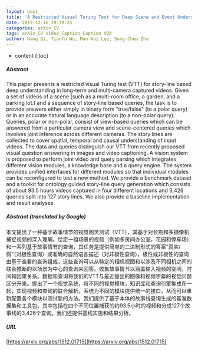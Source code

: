 ```yaml
---
layout: post
title: 'A Restricted Visual Turing Test for Deep Scene and Event Understanding'
date: 2015-12-16 19:19:25
categories: arXiv_CV
tags: arXiv_CV Video_Caption Caption VQA
author: Hang Qi, Tianfu Wu, Mun-Wai Lee, Song-Chun Zhu
---
```


* content
{:toc}

##### Abstract
This paper presents a restricted visual Turing test (VTT) for story-line based deep understanding in long-term and multi-camera captured videos. Given a set of videos of a scene (such as a multi-room office, a garden, and a parking lot.) and a sequence of story-line based queries, the task is to provide answers either simply in binary form "true/false" (to a polar query) or in an accurate natural language description (to a non-polar query). Queries, polar or non-polar, consist of view-based queries which can be answered from a particular camera view and scene-centered queries which involves joint inference across different cameras. The story lines are collected to cover spatial, temporal and causal understanding of input videos. The data and queries distinguish our VTT from recently proposed visual question answering in images and video captioning. A vision system is proposed to perform joint video and query parsing which integrates different vision modules, a knowledge base and a query engine. The system provides unified interfaces for different modules so that individual modules can be reconfigured to test a new method. We provide a benchmark dataset and a toolkit for ontology guided story-line query generation which consists of about 93.5 hours videos captured in four different locations and 3,426 queries split into 127 story lines. We also provide a baseline implementation and result analyses.

##### Abstract (translated by Google)
本文提出了一种基于故事情节的视觉图灵测试（VTT），其基于对长期和多摄像机捕捉视频的深入理解。给定一组场景的视频（例如多房间办公室，花园和停车场）和一系列基于故事情节的查询，其任务是提供简单的二进制形式的答案“真实/假“（对极性查询）或准确的自然语言描述（对非极性查询）。极性或非极性的查询由基于查看的查询组成，这些查询可以从特定的相机视图和以涉及不同相机之间的联合推断的以场景为中心的查询来回答。收集故事情节以涵盖输入视频的空间，时间和因果关系。数据和查询将我们的VTT与最近提出的图像和视频字幕的视觉问题区分开来。提出了一个视觉系统，将不同的视觉模块，知识库和查询引擎集成在一起，实现视频和查询的联合解析。系统为不同的模块提供统一的接口，从而可以重新配置各个模块以测试新的方法。我们提供了基于本体的故事线查询生成的基准数据集和工具包，其中包括在四个不同位置捕获的约93.5小时的视频和分成127个故事线的3,426个查询。我们还提供基线实施和结果分析。

##### URL
[https://arxiv.org/abs/1512.01715](https://arxiv.org/abs/1512.01715)

